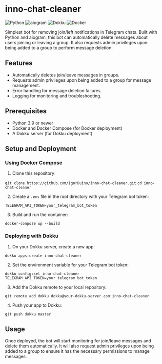 # inno-chat-cleaner

![Python](https://img.shields.io/badge/Python-3.9+-blue.svg)
![aiogram](https://img.shields.io/badge/aiogram-2.13-blue.svg)
![Dokku](https://img.shields.io/badge/Dokku-Deployable-blue.svg)
![Docker](https://img.shields.io/badge/Docker-blue.svg)

Simplest bot for removing join/left notifications in Telegram chats. Built with Python and aiogram, this bot can automatically delete messages about users joining or leaving a group. It also requests admin privileges upon being added to a group to perform message deletion.

## Features

- Automatically deletes join/leave messages in groups.
- Requests admin privileges upon being added to a group for message management.
- Error handling for message deletion failures.
- Logging for monitoring and troubleshooting.

## Prerequisites

- Python 3.9 or newer
- Docker and Docker Compose (for Docker deployment)
- A Dokku server (for Dokku deployment)

## Setup and Deployment

### Using Docker Compose

1. Clone this repository:

`git clone https://github.com/IgorDuino/inno-chat-cleaner.git`
`cd inno-chat-cleaner`

2. Create a `.env` file in the root directory with your Telegram bot token:

```env
TELEGRAM_API_TOKEN=your_telegram_bot_token
```

3. Build and run the container:

`docker-compose up --build`

### Deploying with Dokku

1. On your Dokku server, create a new app:

`dokku apps:create inno-chat-cleaner`

2. Set the environment variable for your Telegram bot token:

`dokku config:set inno-chat-cleaner TELEGRAM_API_TOKEN=your_telegram_bot_token`

3. Add the Dokku remote to your local repository:

`git remote add dokku dokku@your-dokku-server.com:inno-chat-cleaner`

4. Push your app to Dokku:

`git push dokku master`

## Usage

Once deployed, the bot will start monitoring for join/leave messages and delete them automatically. It will also request admin privileges upon being added to a group to ensure it has the necessary permissions to manage messages.
